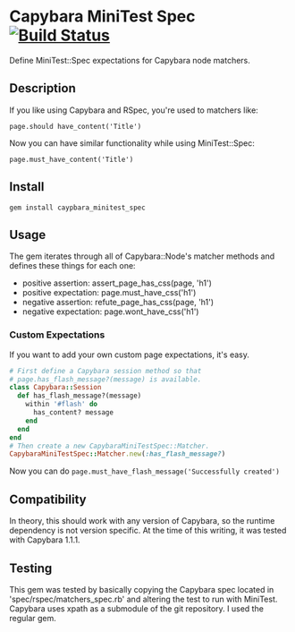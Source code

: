 # Capybara MiniTest Spec [![Build Status](https://secure.travis-ci.org/ordinaryzelig/capybara_minitest_spec.png?branch=master)](http://travis-ci.org/ordinaryzelig/capybara_minitest_spec)

Define MiniTest::Spec expectations for Capybara node matchers.

## Description

If you like using Capybara and RSpec, you're used to matchers like:

    page.should have_content('Title')

Now you can have similar functionality while using MiniTest::Spec:

    page.must_have_content('Title')

## Install

    gem install caypbara_minitest_spec

## Usage

The gem iterates through all of Capybara::Node's matcher methods and defines these things for each one:

* positive assertion:   assert_page_has_css(page, 'h1')
* positive expectation: page.must_have_css('h1')
* negative assertion:   refute_page_has_css(page, 'h1')
* negative expectation: page.wont_have_css('h1')

### Custom Expectations

If you want to add your own custom page expectations, it's easy.

```ruby
# First define a Capybara session method so that
# page.has_flash_message?(message) is available.
class Capybara::Session
  def has_flash_message?(message)
    within '#flash' do
      has_content? message
    end
  end
end
# Then create a new CapybaraMiniTestSpec::Matcher.
CapybaraMiniTestSpec::Matcher.new(:has_flash_message?)
```

Now you can do `page.must_have_flash_message('Successfully created')`

## Compatibility

In theory, this should work with any version of Capybara, so the runtime dependency is not version specific. At the time of this writing, it was tested with Capybara 1.1.1.


## Testing

This gem was tested by basically copying the Capybara spec located in 'spec/rspec/matchers_spec.rb' and altering the test to run with MiniTest.
Capybara uses xpath as a submodule of the git repository. I used the regular gem.
